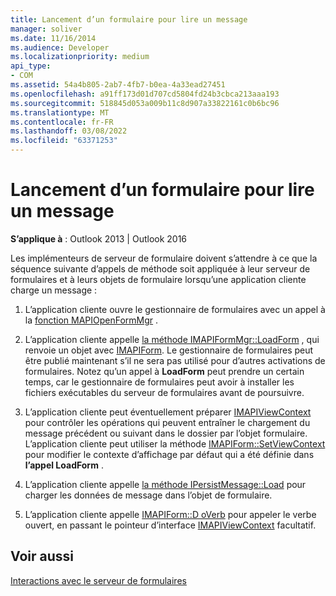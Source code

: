 ```yaml
---
title: Lancement d’un formulaire pour lire un message
manager: soliver
ms.date: 11/16/2014
ms.audience: Developer
ms.localizationpriority: medium
api_type:
- COM
ms.assetid: 54a4b805-2ab7-4fb7-b0ea-4a33ead27451
ms.openlocfilehash: a91ff173d01d707cd5804fd24b3cbca213aaa193
ms.sourcegitcommit: 518845d053a009b11c8d907a33822161c0b6bc96
ms.translationtype: MT
ms.contentlocale: fr-FR
ms.lasthandoff: 03/08/2022
ms.locfileid: "63371253"
---
```

# <a name="launching-a-form-to-read-a-message"></a>Lancement d’un formulaire pour lire un message

  
  
**S’applique à** : Outlook 2013 | Outlook 2016 
  
Les implémenteurs de serveur de formulaire doivent s’attendre à ce que la séquence suivante d’appels de méthode soit appliquée à leur serveur de formulaires et à leurs objets de formulaire lorsqu’une application cliente charge un message :
  
1. L’application cliente ouvre le gestionnaire de formulaires avec un appel à la [fonction MAPIOpenFormMgr](mapiopenformmgr.md) . 
    
2. L’application cliente appelle [la méthode IMAPIFormMgr::LoadForm](imapiformmgr-loadform.md) , qui renvoie un objet avec [IMAPIForm](imapiformiunknown.md). Le gestionnaire de formulaires peut être publié maintenant s’il ne sera pas utilisé pour d’autres activations de formulaires. Notez qu’un appel à **LoadForm** peut prendre un certain temps, car le gestionnaire de formulaires peut avoir à installer les fichiers exécutables du serveur de formulaires avant de poursuivre. 
    
3. L’application cliente peut éventuellement préparer [IMAPIViewContext](imapiviewcontextiunknown.md) pour contrôler les opérations qui peuvent entraîner le chargement du message précédent ou suivant dans le dossier par l’objet formulaire. L’application cliente peut utiliser la méthode [IMAPIForm::SetViewContext](imapiform-setviewcontext.md) pour modifier le contexte d’affichage par défaut qui a été définie dans **l’appel LoadForm** . 
    
4. L’application cliente appelle [la méthode IPersistMessage::Load](ipersistmessage-load.md) pour charger les données de message dans l’objet de formulaire. 
    
5. L’application cliente appelle [IMAPIForm::D oVerb](imapiform-doverb.md) pour appeler le verbe ouvert, en passant le pointeur d’interface [IMAPIViewContext](imapiviewcontextiunknown.md) facultatif. 
    
## <a name="see-also"></a>Voir aussi



[Interactions avec le serveur de formulaires](form-server-interactions.md)

